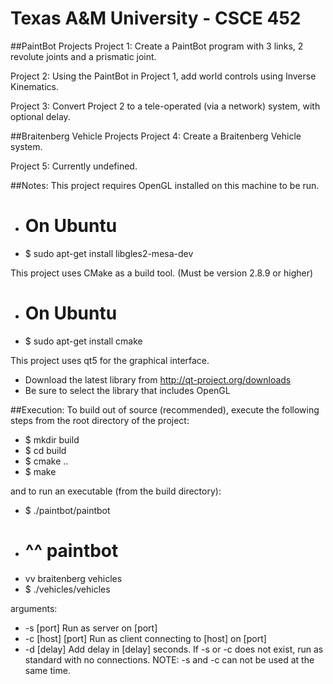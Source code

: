 Texas A&M University - CSCE 452
===============================

##PaintBot Projects
Project 1: Create a PaintBot program with 3 links, 2 revolute joints and a prismatic joint.

Project 2: Using the PaintBot in Project 1, add world controls using Inverse Kinematics.

Project 3: Convert Project 2 to a tele-operated (via a network) system, with optional delay.

##Braitenberg Vehicle Projects
Project 4: Create a Braitenberg Vehicle system.

Project 5: Currently undefined.

##Notes:
This project requires OpenGL installed on this machine to be run.
- # On Ubuntu
- $ sudo apt-get install libgles2-mesa-dev

This project uses CMake as a build tool.  (Must be version 2.8.9 or higher)
- # On Ubuntu
- $ sudo apt-get install cmake
	
	
This project uses qt5 for the graphical interface.
- Download the latest library from http://qt-project.org/downloads
- Be sure to select the library that includes OpenGL
	

##Execution:
To build out of source (recommended),
execute the following steps from the root directory of the project:
- $ mkdir build
- $ cd build
- $ cmake ..
- $ make

and to run an executable (from the build directory):
- $ ./paintbot/paintbot
- # ^^ paintbot
- vv braitenberg vehicles
- $ ./vehicles/vehicles

arguments:
- -s [port]          Run as server on [port]
- -c [host] [port]   Run as client connecting to [host] on [port]
- -d [delay]         Add delay in [delay] seconds.  If -s or -c does not exist, run as standard with no connections.  NOTE: -s and -c can not be used at the same time.
